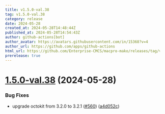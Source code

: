 ```yaml
---
title: v1.5.0-val.38
tag: v1.5.0-val.38
category: release
date: 2024-05-28
created_at: 2024-05-28T14:48:44Z
published_at: 2024-05-28T14:54:43Z
author: github-actions[bot]
author_avatar: https://avatars.githubusercontent.com/in/15368?v=4
author_url: https://github.com/apps/github-actions
html_url: https://github.com/Enterprise-CMCS/macpro-mako/releases/tag/v1.5.0-val.38
prerelease: true
---
```


# [1.5.0-val.38](https://github.com/Enterprise-CMCS/macpro-mako/compare/v1.5.0-val.37...v1.5.0-val.38) (2024-05-28)


### Bug Fixes

* upgrade octokit from 3.2.0 to 3.2.1 ([#560](https://github.com/Enterprise-CMCS/macpro-mako/issues/560)) ([a4d052c](https://github.com/Enterprise-CMCS/macpro-mako/commit/a4d052cf89564cfc013b4412fe9fd05a8a29892b))




